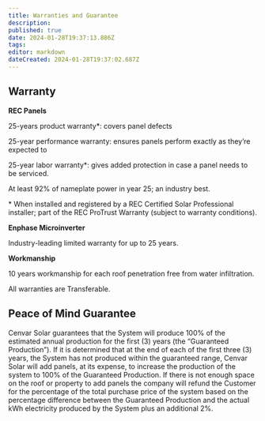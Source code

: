 ```yaml
---
title: Warranties and Guarantee
description: 
published: true
date: 2024-01-28T19:37:13.886Z
tags: 
editor: markdown
dateCreated: 2024-01-28T19:37:02.687Z
---
```


## **Warranty**

**REC Panels**

25-years product warranty\*: covers panel defects

25-year performance warranty: ensures panels perform exactly as they’re expected to

25-year labor warranty\*: gives added protection in case a panel needs to be serviced.

At least 92% of nameplate power in year 25; an industry best.

\* When installed and registered by a REC Certified Solar Professional installer; part of the REC ProTrust Warranty (subject to warranty conditions).

**Enphase Microinverter**

Industry-leading limited warranty for up to 25 years.

**Workmanship**

10 years workmanship for each roof penetration free from water infiltration.

All warranties are Transferable.

## **Peace of Mind Guarantee**

Cenvar Solar guarantees that the System will produce 100% of the estimated annual production for the first (3) years (the “Guaranteed Production”). If it is determined that at the end of each of the first three (3) years, the System has not produced within the guaranteed range, Cenvar Solar will add panels, at its expense, to increase the production of the system to 100% of the Guaranteed Production. If there is not enough space on the roof or property to add panels the company will refund the Customer for the percentage of the total purchase price of the system based on the percentage difference between the Guaranteed Production and the actual kWh electricity produced by the System plus an additional 2%.